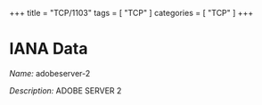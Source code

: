 +++
title = "TCP/1103"
tags = [ "TCP" ]
categories = [ "TCP" ]
+++

# IANA Data

_Name:_ adobeserver-2

_Description:_ ADOBE SERVER 2

